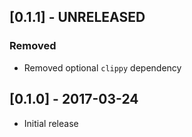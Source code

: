 ## [0.1.1] - UNRELEASED

### Removed
- Removed optional `clippy` dependency

## [0.1.0] - 2017-03-24
- Initial release
